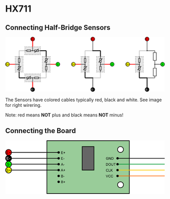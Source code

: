 # HX711

## Connecting Half-Bridge Sensors

![Sensors](HX711_sensor.png)

The Sensors have colored cables typically red, black and white. See image for right wirering.

Note: red means **NOT** plus and black means **NOT** minus!

## Connecting the Board

![Board](HX711_board.png)

